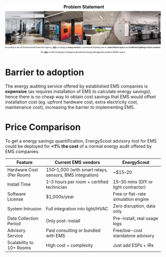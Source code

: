 ![alt_text](../pictures/ProblemStatement.png)

# Barrier to adoption
The energy auditing service offered by established EMS companies is **expensive** (as requires installation of EMS to calculate energy savings), hence there is no cheap way to obtain cost savings that EMS would offset installation cost (eg. upfront hardware cost, extra electricity cost, maintenance cost), increasing the barrier to implementing EMS.

# Price Comparison

To get a energy savings quantification, EnergyScout advisory tool for EMS could be deployed for **<1% the cost** of a normal energy audit offered by EMS companies.

| **Feature** | **Current EMS vendors** | **EnergyScout** |
| ----------- | ----------- |--|
| Hardware Cost (Per Room) | $150–$1,000 (with smart relays, sensors, BMS integration) | ~$15–20  |
| Install Time | 1–3 hours per room + certified technician | 15–30 mins (DIY or light contractor) |
| Software License | $1,000s/year | Free or flat-rate simulation engine |
| System Intrusion | Full integration into light/HVAC | Zero disruption, data only |
| Data Collection Period | Only post-install | Pre-install, real usage logs |
| Advisory Service | Paid consulting or bundled with EMS | Free/low-cost standalone advisory |
| Scalability to 10+ Rooms | High cost + complexity | Just add ESPs + IRs |

